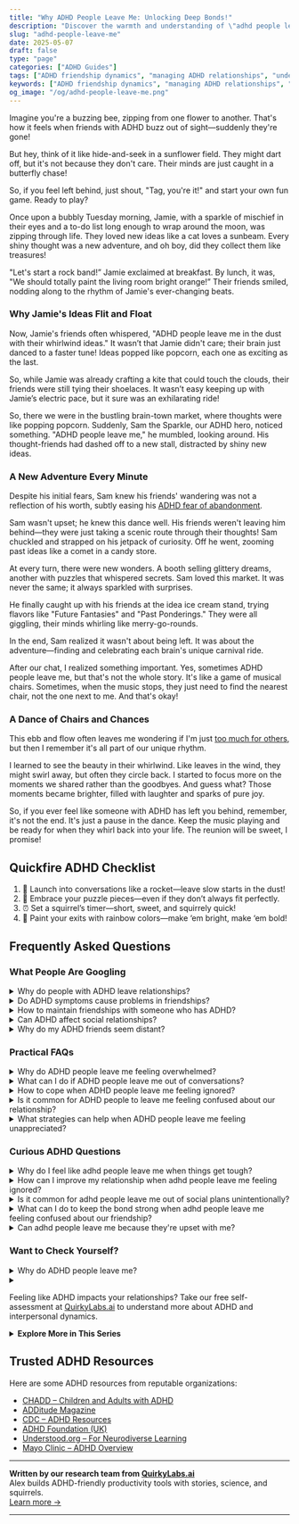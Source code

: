 ```yaml
---
title: "Why ADHD People Leave Me: Unlocking Deep Bonds!"
description: "Discover the warmth and understanding of \"adhd people leave me\" in our blog. Dive into cozy insights and playful tips that make you feel seen and cherished, even when the buzz gets too much!"
slug: "adhd-people-leave-me"
date: 2025-05-07
draft: false
type: "page"
categories: ["ADHD Guides"]
tags: ["ADHD friendship dynamics", "managing ADHD relationships", "understanding ADHD behavior", "coping with ADHD friends", "ADHD communication strategies", "playful approaches to ADHD", "maintaining connections with ADHD"]
keywords: ["ADHD friendship dynamics", "managing ADHD relationships", "understanding ADHD behavior", "coping with ADHD friends", "ADHD communication strategies", "playful approaches to ADHD", "maintaining connections with ADHD"]
og_image: "/og/adhd-people-leave-me.png"
---
```


Imagine you're a buzzing bee, zipping from one flower to another. That's how it feels when friends with ADHD buzz out of sight—suddenly they're gone!

But hey, think of it like hide-and-seek in a sunflower field. They might dart off, but it's not because they don't care. Their minds are just caught in a butterfly chase!

So, if you feel left behind, just shout, "Tag, you're it!" and start your own fun game. Ready to play?

Once upon a bubbly Tuesday morning, Jamie, with a sparkle of mischief in their eyes and a to-do list long enough to wrap around the moon, was zipping through life. They loved new ideas like a cat loves a sunbeam. Every shiny thought was a new adventure, and oh boy, did they collect them like treasures! 

"Let's start a rock band!” Jamie exclaimed at breakfast. By lunch, it was, "We should totally paint the living room bright orange!” Their friends smiled, nodding along to the rhythm of Jamie's ever-changing beats.

### Why Jamie's Ideas Flit and Float

Now, Jamie's friends often whispered, "ADHD people leave me in the dust with their whirlwind ideas." It wasn’t that Jamie didn't care; their brain just danced to a faster tune! Ideas popped like popcorn, each one as exciting as the last.

So, while Jamie was already crafting a kite that could touch the clouds, their friends were still tying their shoelaces. It wasn’t easy keeping up with Jamie’s electric pace, but it sure was an exhilarating ride!

So, there we were in the bustling brain-town market, where thoughts were like popping popcorn. Suddenly, Sam the Sparkle, our ADHD hero, noticed something. "ADHD people leave me," he mumbled, looking around. His thought-friends had dashed off to a new stall, distracted by shiny new ideas.

### A New Adventure Every Minute

Despite his initial fears, Sam knew his friends' wandering was not a reflection of his worth, subtly easing his [ADHD fear of abandonment](/pages/adhd-fear-of-abandonment/).

Sam wasn't upset; he knew this dance well. His friends weren't leaving him behind—they were just taking a scenic route through their thoughts! Sam chuckled and strapped on his jetpack of curiosity. Off he went, zooming past ideas like a comet in a candy store.

At every turn, there were new wonders. A booth selling glittery dreams, another with puzzles that whispered secrets. Sam loved this market. It was never the same; it always sparkled with surprises.

He finally caught up with his friends at the idea ice cream stand, trying flavors like "Future Fantasies" and "Past Ponderings." They were all giggling, their minds whirling like merry-go-rounds.

In the end, Sam realized it wasn't about being left. It was about the adventure—finding and celebrating each brain's unique carnival ride.

After our chat, I realized something important. Yes, sometimes ADHD people leave me, but that's not the whole story. It's like a game of musical chairs. Sometimes, when the music stops, they just need to find the nearest chair, not the one next to me. And that's okay!

### A Dance of Chairs and Chances

This ebb and flow often leaves me wondering if I'm just [too much for others](/pages/adhd-too-much-for-others/), but then I remember it's all part of our unique rhythm.

I learned to see the beauty in their whirlwind. Like leaves in the wind, they might swirl away, but often they circle back. I started to focus more on the moments we shared rather than the goodbyes. And guess what? Those moments became brighter, filled with laughter and sparks of pure joy.

So, if you ever feel like someone with ADHD has left you behind, remember, it's not the end. It's just a pause in the dance. Keep the music playing and be ready for when they whirl back into your life. The reunion will be sweet, I promise!

## Quickfire ADHD Checklist

1. 🚀 Launch into conversations like a rocket—leave slow starts in the dust!
2. 🧩 Embrace your puzzle pieces—even if they don’t always fit perfectly.
3. ⏰ Set a squirrel’s timer—short, sweet, and squirrely quick!
4. 🎨 Paint your exits with rainbow colors—make ‘em bright, make ‘em bold!

## Frequently Asked Questions



### What People Are Googling

<details><summary>Why do people with ADHD leave relationships?</summary><p>People with ADHD might leave relationships for various reasons, much like anyone else. Sometimes, the dynamic challenges of ADHD, like managing impulsivity, distractibility, or emotional sensitivity, can make relationships feel more complex or overwhelming. It's important to remember that everyone, ADHD or not, deserves a relationship where they feel understood and supported. Open communication and mutual effort towards understanding each other's needs can often help in navigating such challenges together.</p></details>
<details><summary>Do ADHD symptoms cause problems in friendships?</summary><p>Absolutely, ADHD can sometimes make friendships a bit tricky, but that’s perfectly okay and manageable. The symptoms like forgetfulness, impulsivity, or having trouble with time management might sometimes affect how you interact with friends or keep up with social commitments. But remember, awareness is a powerful first step. By understanding how ADHD plays a role in your social life, you can develop strategies that help maintain strong, healthy friendships, and true friends will always be understanding and supportive.</p></details>
<details><summary>How to maintain friendships with someone who has ADHD?</summary><p>Maintaining friendships with someone who has ADHD can be a wonderfully enriching experience, full of creativity and spontaneity! It helps to be flexible and patient, as your friend might sometimes be forgetful or late. Regular communication can go a long way—gentle reminders and clear plans can help your friend feel more secure and less overwhelmed. Most importantly, show that you cherish their unique traits and energy, which can truly make your relationship flourish!</p></details>
<details><summary>Can ADHD affect social relationships?</summary><p>Absolutely, ADHD can influence social relationships in a few ways. The traits associated with ADHD, such as impulsivity, forgetfulness, or having trouble with time management, might sometimes lead to misunderstandings or frustrations among friends and loved ones. But remember, many people with ADHD are also known for their creativity, enthusiasm, and ability to think outside the box—traits that can enrich relationships! Open communication about how ADHD affects you can help build understanding and stronger connections with those around you.</p></details>
<details><summary>Why do my ADHD friends seem distant?</summary><p>It's perfectly understandable to feel a bit puzzled when friends with ADHD seem distant. Often, this isn't about their feelings towards you but more about how they're managing their energy and focus. ADHD can make it challenging to keep up with social expectations, and sometimes, your friends might need to withdraw a bit to recharge or cope with overwhelm. Offering them gentle understanding and reminding them you're there when they're ready can really help maintain that warm connection.</p></details>



### Practical FAQs

<details><summary>Why do ADHD people leave me feeling overwhelmed?</summary><p>It's completely understandable to feel overwhelmed at times when interacting with someone who has ADHD. People with ADHD often exhibit a lot of energy, enthusiasm, and rapid shifts in conversation, which can sometimes feel a bit much, especially if your interaction styles are different. Remember, it’s not about a lack of care or respect; their brains are just wired to hop quickly between thoughts and actions. A little patience and open communication about your feelings can go a long way in making interactions more comfortable for both of you.</p></details>
<details><summary>What can I do if ADHD people leave me out of conversations?</summary><p>It can feel really disheartening when you're left out of conversations, especially with friends who have ADHD. Sometimes, they might not even realize they're doing it, as they can get swept up in their thoughts or the moment. A gentle approach could be to express how you feel using "I" statements, like "I feel left out when I'm not included in conversations." This opens up a space for understanding without placing blame and helps maintain a positive connection. Why not plan a quiet, cozy chat with them to express your feelings and find ways to improve communication together?</p></details>
<details><summary>How to cope when ADHD people leave me feeling ignored?</summary><p>It’s understandable to feel a bit left out or ignored when someone with ADHD might not give you the attention you expect—they aren’t doing it intentionally! People with ADHD often struggle with maintaining focus, which can make social interactions a bit tricky. A good approach could be to gently remind them of what you were discussing if you feel they’ve drifted off. Also, discussing your feelings openly and setting clear, compassionate expectations can really strengthen your connection. Remember, your feelings are important, and building mutual understanding can create a more fulfilling relationship for both of you.</p></details>
<details><summary>Is it common for ADHD people to leave me feeling confused about our relationship?</summary><p>Absolutely, it’s quite common to feel this way when you’re in a relationship with someone who has ADHD. The fluctuating attention span and varying levels of engagement typical in ADHD can sometimes make interactions feel confusing or inconsistent. Remember, this isn’t about their feelings for you; it's just a characteristic of how their brain manages attention and prioritizes tasks. A good chat about feelings and expectations can often clear up any confusion and help strengthen your connection.</p></details>
<details><summary>What strategies can help when ADHD people leave me feeling unappreciated?</summary><p>It can be really tough feeling unappreciated, especially when it's from someone you care about. Remember, folks with ADHD might not always show appreciation in conventional ways due to their unique brain wiring, which can affect their memory and attention to social cues. A good strategy is to have an open, gentle conversation about how you feel and what kinds of recognition make you feel valued. Also, try to notice the less obvious ways they might express their appreciation — it might be subtler but just as heartfelt!</p></details>



### Curious ADHD Questions

<details><summary>Why do I feel like adhd people leave me when things get tough?</summary><p>It's really understandable to feel this way, and I'm here to help you unpack those feelings. Sometimes, individuals with ADHD might struggle with consistency and managing stress due to the way their brains are wired, which isn't a reflection on their feelings towards you or the value of the relationship. They often experience overwhelming emotions and might withdraw to manage their own challenges. It’s important to communicate openly about your feelings, and perhaps together, you can find ways to navigate tough times more smoothly.</p></details>
<details><summary>How can I improve my relationship when adhd people leave me feeling ignored?</summary><p>It's wonderful that you're looking to strengthen your relationship, and feeling heard and valued is certainly key. When interacting with someone who has ADHD, it's helpful to understand that they might not always show attention in conventional ways, and this doesn't diminish their care for you. A cozy chat where you share your feelings and discuss ways to improve communication can really help. Together, you might explore strategies like setting specific times for undistracted conversation, which can make both of you feel more connected and appreciated.</p></details>
<details><summary>Is it common for adhd people leave me out of social plans unintentionally?</summary><p>Absolutely, it's quite common for those with ADHD to unintentionally leave others out of social plans. This isn't because they don't care or value your friendship; rather, it's often due to their struggles with distractibility, forgetfulness, and sometimes, the overwhelming nature of organizing social interactions. It’s a good idea to gently remind them or check in about plans. Remember, their oversight doesn't reflect their feelings about your relationship, and open communication can really help bridge any gaps!</p></details>
<details><summary>What can I do to keep the bond strong when adhd people leave me feeling confused about our friendship?</summary><p>Navigating friendships when ADHD is in the mix can indeed be a bit puzzling at times, but remember, it's a shared journey! Open communication is your cozy blanket here—regularly sharing your feelings and asking about theirs can help clear up any confusion. Try to be flexible and understanding about the unique ways ADHD might affect their social interactions, like forgetfulness or seeming inattentiveness. Most importantly, show that you value them, quirks and all, and you'll find your bond can grow even stronger through understanding and patience.</p></details>
<details><summary>Can adhd people leave me because they're upset with me?</summary><p>Absolutely, it’s understandable to worry about this, but remember that individuals with ADHD may sometimes react more impulsively due to their emotional responses being more immediate and intense. This doesn't necessarily mean they want to leave for good or are always upset with you. They might just need a bit of time to process their feelings and regain balance. It’s helpful to maintain open, honest communication and give them space when needed, ensuring you both can express your feelings and understand each other better.</p></details>



### Want to Check Yourself?

<details><summary>Why do ADHD people leave me?</summary><p>It's really tough to feel like people are drifting away, isn't it? It’s important to remember that when someone with ADHD might seem to drift, it usually isn’t about their feelings for you. ADHD can sometimes make it hard for people to manage time and maintain focus, which might make them seem distant or disconnected. It’s often more about them navigating their own challenges rather than anything to do with their affection for you. A little open conversation about how you feel could really help bridge any gaps!</p></details>
<details><summary><p>Feeling like ADHD impacts your relationships? Take our free self-assessment at <a href="https://quirkylabs.ai">QuirkyLabs.ai</a> to understand more about ADHD and interpersonal dynamics.</p></summary><p>Absolutely, feeling like ADHD impacts your relationships can be quite challenging, but you're definitely not alone in this. Our free self-assessment on QuirkyLabs.ai is a great step to better understand how ADHD plays a role in your interactions and connections with others. It's designed to provide you with insights and help you navigate the complexities of relationships with more ease. Just a few minutes of reflection can open the door to more meaningful and supportive interactions, so why not give it a try?</p></details>

<script type="application/ld+json">
{
  "@context": "https://schema.org",
  "@type": "FAQPage",
  "mainEntity": [
    {
      "@type": "Question",
      "name": "Why do people with ADHD leave relationships?",
      "acceptedAnswer": {
        "@type": "Answer",
        "text": "People with ADHD might leave relationships for various reasons, much like anyone else. Sometimes, the dynamic challenges of ADHD, like managing impulsivity, distractibility, or emotional sensitivity, can make relationships feel more complex or overwhelming. It's important to remember that everyone, ADHD or not, deserves a relationship where they feel understood and supported. Open communication and mutual effort towards understanding each other's needs can often help in navigating such challenges together."
      }
    },
    {
      "@type": "Question",
      "name": "Do ADHD symptoms cause problems in friendships?",
      "acceptedAnswer": {
        "@type": "Answer",
        "text": "Absolutely, ADHD can sometimes make friendships a bit tricky, but that\u2019s perfectly okay and manageable. The symptoms like forgetfulness, impulsivity, or having trouble with time management might sometimes affect how you interact with friends or keep up with social commitments. But remember, awareness is a powerful first step. By understanding how ADHD plays a role in your social life, you can develop strategies that help maintain strong, healthy friendships, and true friends will always be understanding and supportive."
      }
    },
    {
      "@type": "Question",
      "name": "How to maintain friendships with someone who has ADHD?",
      "acceptedAnswer": {
        "@type": "Answer",
        "text": "Maintaining friendships with someone who has ADHD can be a wonderfully enriching experience, full of creativity and spontaneity! It helps to be flexible and patient, as your friend might sometimes be forgetful or late. Regular communication can go a long way\u2014gentle reminders and clear plans can help your friend feel more secure and less overwhelmed. Most importantly, show that you cherish their unique traits and energy, which can truly make your relationship flourish!"
      }
    },
    {
      "@type": "Question",
      "name": "Can ADHD affect social relationships?",
      "acceptedAnswer": {
        "@type": "Answer",
        "text": "Absolutely, ADHD can influence social relationships in a few ways. The traits associated with ADHD, such as impulsivity, forgetfulness, or having trouble with time management, might sometimes lead to misunderstandings or frustrations among friends and loved ones. But remember, many people with ADHD are also known for their creativity, enthusiasm, and ability to think outside the box\u2014traits that can enrich relationships! Open communication about how ADHD affects you can help build understanding and stronger connections with those around you."
      }
    },
    {
      "@type": "Question",
      "name": "Why do my ADHD friends seem distant?",
      "acceptedAnswer": {
        "@type": "Answer",
        "text": "It's perfectly understandable to feel a bit puzzled when friends with ADHD seem distant. Often, this isn't about their feelings towards you but more about how they're managing their energy and focus. ADHD can make it challenging to keep up with social expectations, and sometimes, your friends might need to withdraw a bit to recharge or cope with overwhelm. Offering them gentle understanding and reminding them you're there when they're ready can really help maintain that warm connection."
      }
    }
  ]
}
</script>
<script type="application/ld+json">
{
  "@context": "https://schema.org",
  "@type": "Article",
  "author": {
    "@type": "Person",
    "name": "QuirkyLabs",
    "url": "https://quirkylabs.ai/about"
  },
  "headline": "\"Why ADHD People Leave Me: Unlocking Deep Bonds!\"",
  "mainEntityOfPage": "https://blog.quirkylabs.ai/pages/adhd-people-leave-me/",
  "datePublished": "2025-05-07"
}
</script>
<script type="application/ld+json">
{
  "@context": "https://schema.org",
  "@type": "BreadcrumbList",
  "itemListElement": [
    {
      "@type": "ListItem",
      "position": 1,
      "name": "Home",
      "item": "https://quirkylabs.ai/"
    },
    {
      "@type": "ListItem",
      "position": 2,
      "name": "Blog",
      "item": "https://blog.quirkylabs.ai/"
    },
    {
      "@type": "ListItem",
      "position": 3,
      "name": "\"Why ADHD People Leave Me: Unlocking Deep Bonds!\"",
      "item": "https://blog.quirkylabs.ai/pages/adhd-people-leave-me/"
    }
  ]
}
</script>

<details>
<summary><strong>Explore More in This Series</strong></summary>

- [Adhd Love Me Then Leave Me](/pages/adhd-love-me-then-leave-me/)
- [Adhd Need For Reassurance](/pages/adhd-need-for-reassurance/)
- [Adhd Anxious Attachment](/pages/adhd-anxious-attachment/)
- [Adhd Sabotaging Relationships](/pages/adhd-sabotaging-relationships/)
- [Adhd Too Much For Others](/pages/adhd-too-much-for-others/)
- [Adhd Too Emotional](/pages/adhd-too-emotional/)
- [Adhd Fear Of Abandonment](/pages/adhd-fear-of-abandonment/)
- [Adhd Fear Being Unlovable](/pages/adhd-fear-being-unlovable/)
</details>



## Trusted ADHD Resources

Here are some ADHD resources from reputable organizations:

- [CHADD – Children and Adults with ADHD](https://chadd.org)
- [ADDitude Magazine](https://www.additudemag.com)
- [CDC – ADHD Resources](https://www.cdc.gov/ncbddd/adhd)
- [ADHD Foundation (UK)](https://www.adhdfoundation.org.uk)
- [Understood.org – For Neurodiverse Learning](https://www.understood.org)
- [Mayo Clinic – ADHD Overview](https://www.mayoclinic.org/diseases-conditions/adhd)


---

**Written by our research team from [QuirkyLabs.ai](https://quirkylabs.ai)**  
Alex builds ADHD-friendly productivity tools with stories, science, and squirrels.  
[Learn more →](https://quirkylabs.ai)

---